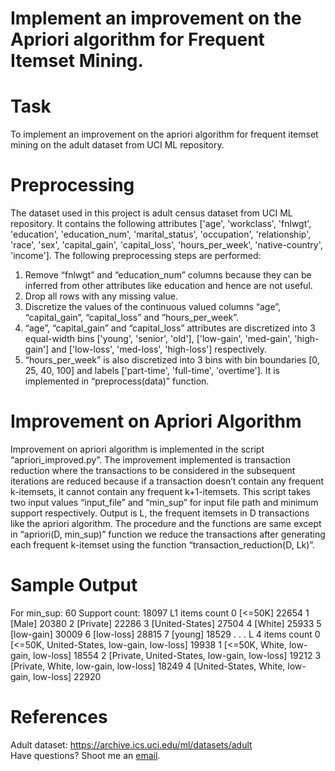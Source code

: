# Implement an improvement on the Apriori algorithm for Frequent Itemset Mining.

Task
=============================================================================================================
To implement an improvement on the apriori algorithm for frequent itemset mining on the adult dataset from UCI ML repository.


Preprocessing
=============================================================================================================
The dataset used in this project is adult census dataset from UCI ML repository. It contains the following attributes ['age', 'workclass', 'fnlwgt', 'education', 'education_num', 'marital_status', 'occupation', 'relationship', 'race', 'sex', 'capital_gain', 'capital_loss', 'hours_per_week', 'native-country', 'income']. The following preprocessing steps are performed:
1.	Remove “fnlwgt” and “education_num” columns because they can be inferred from other attributes like education and hence are not useful.
2.	Drop all rows with any missing value.
3.	Discretize the values of the continuous valued columns “age”, “capital_gain”, “capital_loss” and ”hours_per_week”.
4.	“age”, “capital_gain” and “capital_loss” attributes are discretized into 3 equal-width bins ['young', 'senior', 'old'], ['low-gain', 'med-gain', 'high-gain'] and ['low-loss', 'med-loss', 'high-loss'] respectively.
5.	“hours_per_week” is also discretized into 3 bins with bin boundaries [0, 25, 40, 100] and labels ['part-time', 'full-time', 'overtime'].
It is implemented in “preprocess(data)” function.


Improvement on Apriori Algorithm
=============================================================================================================
Improvement on apriori algorithm is implemented in the script “apriori_improved.py”.
The improvement implemented is transaction reduction where the transactions to be considered in the subsequent iterations are reduced because if a transaction doesn’t contain any frequent k-itemsets, it cannot contain any frequent k+1-itemsets.
This script takes two input values “input_file” and “min_sup” for input file path and minimum support respectively. Output is L, the frequent itemsets in D transactions like the apriori algorithm.
The procedure and the functions are same except in “apriori(D, min_sup)” function we reduce the transactions after generating each frequent k-itemset using the function “transaction_reduction(D, Lk)”.


Sample Output
=============================================================================================================
For min_sup: 60
Support count: 18097
L1              items  count
0          [<=50K]  22654
1           [Male]  20380
2        [Private]  22286
3  [United-States]  27504
4          [White]  25933
5       [low-gain]  30009
6       [low-loss]  28815
7          [young]  18529
.
.
.
L 4                                           items  count
0    [<=50K, United-States, low-gain, low-loss]  19938
1            [<=50K, White, low-gain, low-loss]  18554
2  [Private, United-States, low-gain, low-loss]  19212
3          [Private, White, low-gain, low-loss]  18249
4    [United-States, White, low-gain, low-loss]  22920


References
=============================================================================================================
Adult dataset: https://archive.ics.uci.edu/ml/datasets/adult <br />
Have questions? Shoot me an [email](https://sites.google.com/view/deepakpandita/contact).

